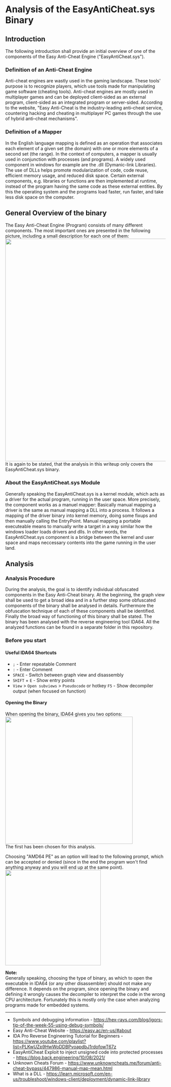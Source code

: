 # Analysis of the EasyAntiCheat.sys Binary

## Introduction
The following introduction shall provide an initial overview of one of the components of the Easy Anti-Cheat Engine ("EasyAntiCheat.sys").

### Definition of an Anti-Cheat Engine
Anti-cheat engines are wastly used in the gaming landscape. These tools' purpose is to recognize players, which use tools made for manipulating game software (cheating tools). Anti-cheat engines are mostly used in multiplayer games and can be deployed client-sided as an external program, client-sided as an integrated program or server-sided.
According to the website, "Easy Anti-Cheat is the industry-leading anti–cheat service, countering hacking and cheating in multiplayer PC games through the use of hybrid anti–cheat mechanisms".

### Definition of a Mapper
In the English language mapping is defined as an operation that associates each element of a given set (the domain) with one or more elements of a second set (the range). In the context of computers, a mapper is usually used in conjunction with processes (and programs). A widely used component in windows for example are the .dll (Dymanic-link Libraries). The use of DLLs helps promote modularization of code, code reuse, efficient memory usage, and reduced disk space. Certain external components, e.g. libraries or functions are then implemented at runtime, instead of the program having the same code as these external entities. By this the operating system and the programs load faster, run faster, and take less disk space on the computer.


## General Overview of the binary
The Easy Anti-Cheat Engine (Program) consists of many different components. The most important ones are presented in the following picture, including a small description for each one of them:
<br>
<img src="https://github.com/OpaxIV/hslu_secproj/assets/93701325/07f3ae69-14df-46d2-a3d3-495034cc5f77" width="700">
<br/>
It is again to be stated, that the analysis in this writeup only covers the EasyAntiCheat.sys binary.

### About the EasyAntiCheat.sys Module
Generally speaking the EasyAntiCheat.sys is a kernel module, which acts as a driver for the actual program, running in the user space.
More precisely, the component works as a manuel mapper: Basically manual mapping a driver is the same as manual mapping a DLL into a process. It follows a mapping of the driver binary into kernel memory, doing some fixups and then manually calling the EntryPoint. Manual mapping a portable executeable means to manually write a target in a way similar how the windows loader loads drivers and dlls. In other words, the EasyAntiCheat.sys component is a bridge between the kernel and user space and maps neccessary contents into the game running in the user land.

## Analysis
### Analysis Procedure
During the analysis, the goal is to identify individual obfuscated components in the Easy Anti-Cheat binary. At the beginning, the graph view shall be used to get a broad idea and in a further step some obfuscated components of the binary shall be analysed in details. Furthermore the obfuscation technique of each of these components shall be identified. Finally the broad way of functioning of this binary shall be stated.
The binary has been analysed with the reverse engineering tool IDA64.
All the analyzed functions can be found in a separate folder in this repository.

### Before you start
#### Useful IDA64 Shortcuts
- `;` - Enter repeatable Comment
- `:` - Enter Comment
- `SPACE` - Switch between graph view and disassembly
- `SHIFT` + `E` - Show entry points
- `View` >  `Open subviews` > `Pseudocode` or hotkey `F5` - Show decompiler output (when focused on function)

#### Opening the Binary
When opening the binary, IDA64 gives you two options:
<br>
<img src ="https://github.com/OpaxIV/hslu_secproj/assets/93701325/d316db4c-7c0c-420b-87b2-c9a68955592d" width="400">
<br>
The first has been chosen for this analysis.

Choosing "AMD64 PE" as an option will lead to the following prompt, which can be accepted or denied (since in the end the program won't find anything anyway and you will end up at the same point).
<br>
<img src ="https://github.com/OpaxIV/hslu_secproj/assets/93701325/824afc39-fb3a-4183-9af5-57f806b56fe3" width="300">
<br>

**Note:**<br>
Generally speaking, choosing the type of binary, as which to open the executable in IDA64 (or any other disassembler) should not make any difference.
It depends on the program, since opening the binary and defining it wrongly causes the decompiler to interpret the code in the wrong CPU architecture.
Fortunately this is mostly only the case when analyzing programs made for embedded systems.


---
- Symbols and debugging information - https://hex-rays.com/blog/igors-tip-of-the-week-55-using-debug-symbols/
- Easy Anti-Cheat Website - https://easy.ac/en-us/#about
- IDA Pro Reverse Engineering Tutorial for Beginners - https://www.youtube.com/playlist?list=PLKwUZp9HwWoDDBPvoapdbJ1rdofowT67z
- EasyAntiCheat Exploit to inject unsigned code into protected processes - https://blog.back.engineering/10/08/2021/
- Unknown Cheats Forum - https://www.unknowncheats.me/forum/anti-cheat-bypass/447986-manual-map-mean.html
- What is a DLL - https://learn.microsoft.com/en-us/troubleshoot/windows-client/deployment/dynamic-link-library
